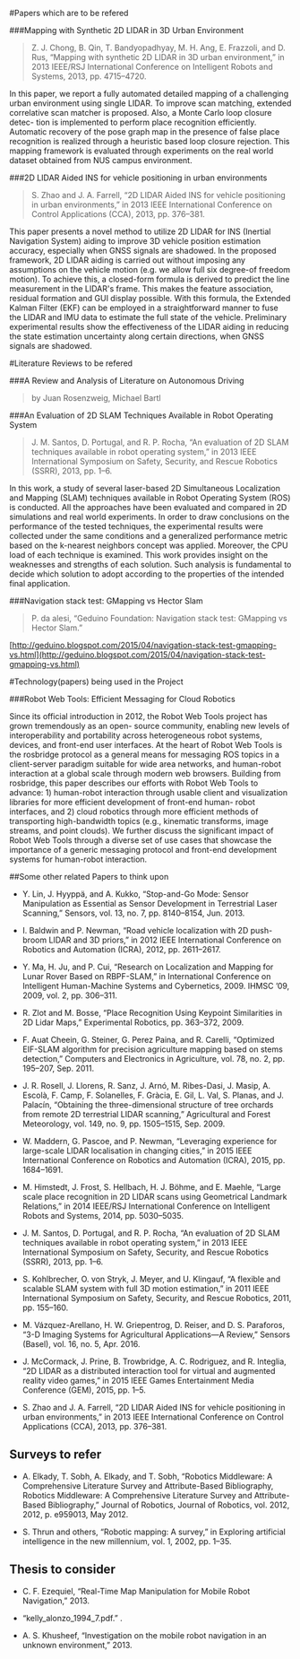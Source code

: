 #Papers which are to be refered

###Mapping with Synthetic 2D LIDAR in 3D Urban Environment
>Z. J. Chong, B. Qin, T. Bandyopadhyay, M. H. Ang, E. Frazzoli, and D. Rus, “Mapping with synthetic 2D LIDAR in 3D urban environment,” in 2013 IEEE/RSJ International Conference on Intelligent Robots and Systems, 2013, pp. 4715–4720.

In this paper, we report a fully automated detailed
mapping of a challenging urban environment using single
LIDAR. To improve scan matching, extended correlative scan
matcher is proposed. Also, a Monte Carlo loop closure detec-
tion is implemented to perform place recognition efficiently.
Automatic recovery of the pose graph map in the presence of
false place recognition is realized through a heuristic based
loop closure rejection. This mapping framework is evaluated
through experiments on the real world dataset obtained from
NUS campus environment.

###2D LIDAR Aided INS for vehicle positioning in urban environments
>S. Zhao and J. A. Farrell, “2D LIDAR Aided INS for vehicle positioning in urban environments,” in 2013 IEEE International Conference on Control Applications (CCA), 2013, pp. 376–381.

This paper presents a novel method to utilize 2D LIDAR for INS (Inertial Navigation System) aiding to improve 3D vehicle position estimation accuracy, especially when GNSS signals are shadowed. In the proposed framework, 2D LIDAR aiding is carried out without imposing any assumptions on the vehicle motion (e.g. we allow full six degree-of freedom motion). To achieve this, a closed-form formula is derived to predict the line measurement in the LIDAR's frame. This makes the feature association, residual formation and GUI display possible. With this formula, the Extended Kalman Filter (EKF) can be employed in a straightforward manner to fuse the LIDAR and IMU data to estimate the full state of the vehicle. Preliminary experimental results show the effectiveness of the LIDAR aiding in reducing the state estimation uncertainty along certain directions, when GNSS signals are shadowed.

#Literature Reviews to be refered

###A Review and Analysis of Literature on Autonomous Driving
>by Juan Rosenzweig, Michael Bartl

###An Evaluation of 2D SLAM Techniques Available in Robot Operating System
>J. M. Santos, D. Portugal, and R. P. Rocha, “An evaluation of 2D SLAM techniques available in robot operating system,” in 2013 IEEE International Symposium on Safety, Security, and Rescue Robotics (SSRR), 2013, pp. 1–6.

In this work, a study of several laser-based 2D
Simultaneous Localization and Mapping (SLAM) techniques
available in Robot Operating System (ROS) is conducted. All
the approaches have been evaluated and compared in 2D
simulations and real world experiments. In order to draw
conclusions on the performance of the tested techniques, the
experimental results were collected under the same conditions
and a generalized performance metric based on the k-nearest
neighbors concept was applied. Moreover, the CPU load of each
technique is examined.
This work provides insight on the weaknesses and strengths
of each solution. Such analysis is fundamental to decide which
solution to adopt according to the properties of the intended
final application.


###Navigation stack test: GMapping vs Hector Slam
>P. da alesi, “Geduino Foundation: Navigation stack test: GMapping vs Hector Slam.”

[http://geduino.blogspot.com/2015/04/navigation-stack-test-gmapping-vs.html](http://geduino.blogspot.com/2015/04/navigation-stack-test-gmapping-vs.html)


#Technology(papers) being used in the Project

###Robot Web Tools: Efficient Messaging for Cloud Robotics

Since its official introduction in 2012, the Robot
Web Tools project has grown tremendously as an open-
source community, enabling new levels of interoperability and
portability across heterogeneous robot systems, devices, and
front-end user interfaces. At the heart of Robot Web Tools
is the rosbridge protocol as a general means for messaging
ROS topics in a client-server paradigm suitable for wide
area networks, and human-robot interaction at a global scale
through modern web browsers. Building from rosbridge, this
paper describes our efforts with Robot Web Tools to advance: 1)
human-robot interaction through usable client and visualization
libraries for more efficient development of front-end human-
robot interfaces, and 2) cloud robotics through more efficient
methods of transporting high-bandwidth topics (e.g., kinematic
transforms, image streams, and point clouds). We further
discuss the significant impact of Robot Web Tools through
a diverse set of use cases that showcase the importance of a
generic messaging protocol and front-end development systems
for human-robot interaction.


##Some other related Papers to think upon
- Y. Lin, J. Hyyppä, and A. Kukko, “Stop-and-Go Mode: Sensor Manipulation as Essential as Sensor Development in Terrestrial Laser Scanning,” Sensors, vol. 13, no. 7, pp. 8140–8154, Jun. 2013.  

- I. Baldwin and P. Newman, “Road vehicle localization with 2D push-broom LIDAR and 3D priors,” in 2012 IEEE International Conference on Robotics and Automation (ICRA), 2012, pp. 2611–2617.  

- Y. Ma, H. Ju, and P. Cui, “Research on Localization and Mapping for Lunar Rover Based on RBPF-SLAM,” in International Conference on Intelligent Human-Machine Systems and Cybernetics, 2009. IHMSC ’09, 2009, vol. 2, pp. 306–311.  

- R. Zlot and M. Bosse, “Place Recognition Using Keypoint Similarities in 2D Lidar Maps,” Experimental Robotics, pp. 363–372, 2009.  

- F. Auat Cheein, G. Steiner, G. Perez Paina, and R. Carelli, “Optimized EIF-SLAM algorithm for precision agriculture mapping based on stems detection,” Computers and Electronics in Agriculture, vol. 78, no. 2, pp. 195–207, Sep. 2011.  

- J. R. Rosell, J. Llorens, R. Sanz, J. Arnó, M. Ribes-Dasi, J. Masip, A. Escolà, F. Camp, F. Solanelles, F. Gràcia, E. Gil, L. Val, S. Planas, and J. Palacín, “Obtaining the three-dimensional structure of tree orchards from remote 2D terrestrial LIDAR scanning,” Agricultural and Forest Meteorology, vol. 149, no. 9, pp. 1505–1515, Sep. 2009.  

- W. Maddern, G. Pascoe, and P. Newman, “Leveraging experience for large-scale LIDAR localisation in changing cities,” in 2015 IEEE International Conference on Robotics and Automation (ICRA), 2015, pp. 1684–1691.  

- M. Himstedt, J. Frost, S. Hellbach, H. J. Böhme, and E. Maehle, “Large scale place recognition in 2D LIDAR scans using Geometrical Landmark Relations,” in 2014 IEEE/RSJ International Conference on Intelligent Robots and Systems, 2014, pp. 5030–5035.  

- J. M. Santos, D. Portugal, and R. P. Rocha, “An evaluation of 2D SLAM techniques available in robot operating system,” in 2013 IEEE International Symposium on Safety, Security, and Rescue Robotics (SSRR), 2013, pp. 1–6.  

- S. Kohlbrecher, O. von Stryk, J. Meyer, and U. Klingauf, “A flexible and scalable SLAM system with full 3D motion estimation,” in 2011 IEEE International Symposium on Safety, Security, and Rescue Robotics, 2011, pp. 155–160.  

- M. Vázquez-Arellano, H. W. Griepentrog, D. Reiser, and D. S. Paraforos, “3-D Imaging Systems for Agricultural Applications—A Review,” Sensors (Basel), vol. 16, no. 5, Apr. 2016.  

- J. McCormack, J. Prine, B. Trowbridge, A. C. Rodriguez, and R. Integlia, “2D LIDAR as a distributed interaction tool for virtual and augmented reality video games,” in 2015 IEEE Games Entertainment Media Conference (GEM), 2015, pp. 1–5.  

- S. Zhao and J. A. Farrell, “2D LIDAR Aided INS for vehicle positioning in urban environments,” in 2013 IEEE International Conference on Control Applications (CCA), 2013, pp. 376–381.  


## Surveys to refer
- A. Elkady, T. Sobh, A. Elkady, and T. Sobh, “Robotics Middleware: A Comprehensive Literature Survey and Attribute-Based Bibliography, Robotics Middleware: A Comprehensive Literature Survey and Attribute-Based Bibliography,” Journal of Robotics, Journal of Robotics, vol. 2012, 2012, p. e959013, May 2012.  

- S. Thrun and others, “Robotic mapping: A survey,” in Exploring artificial intelligence in the new millennium, vol. 1, 2002, pp. 1–35.  

## Thesis to consider

- C. F. Ezequiel, “Real-Time Map Manipulation for Mobile Robot Navigation,” 2013.  

- “kelly_alonzo_1994_7.pdf.” .  

- A. S. Khusheef, “Investigation on the mobile robot navigation in an unknown environment,” 2013.  
